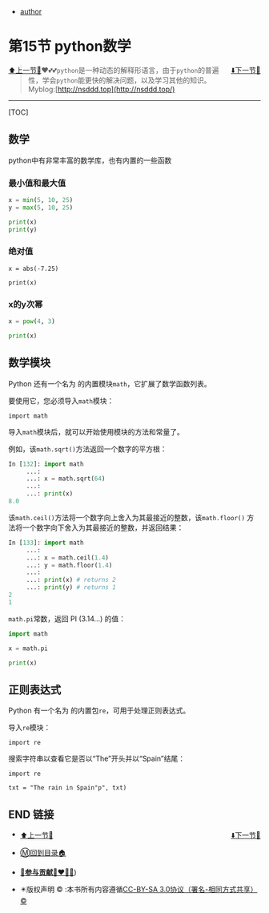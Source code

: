 + [author](http://nsddd.top)

# 第15节 python数学

<div><a href = '14.md' style='float:left'>⬆️上一节🔗</a><a href = '16.md' style='float: right'>⬇️下一节🔗</a></div>


> ❤️💕💕`python`是一种动态的解释形语言，由于`python`的普遍性，学会`python`能更快的解决问题，以及学习其他的知识。Myblog:[http://nsddd.top](http://nsddd.top/)

---
[TOC]

## 数学

python中有非常丰富的数学库，也有内置的一些函数

### 最小值和最大值

```python
x = min(5, 10, 25)
y = max(5, 10, 25)

print(x)
print(y)
```



### 绝对值

```
x = abs(-7.25)

print(x)
```



### x的y次幂

```python
x = pow(4, 3)

print(x)
```



## 数学模块

Python 还有一个名为 的内置模块`math`，它扩展了数学函数列表。

要使用它，您必须导入`math`模块：

```
import math
```

导入`math`模块后，就可以开始使用模块的方法和常量了。

例如，该`math.sqrt()`方法返回一个数字的平方根：

```python
In [132]: import math
     ...:
     ...: x = math.sqrt(64)
     ...:
     ...: print(x)
8.0
```



该`math.ceil()`方法将一个数字向上舍入为其最接近的整数，该`math.floor()` 方法将一个数字向下舍入为其最接近的整数，并返回结果：

```python
In [133]: import math
     ...:
     ...: x = math.ceil(1.4)
     ...: y = math.floor(1.4)
     ...:
     ...: print(x) # returns 2
     ...: print(y) # returns 1
2
1
```



`math.pi`常数，返回 PI (3.14...) 的值：

```python
import math

x = math.pi

print(x)
```



## 正则表达式

Python 有一个名为 的内置包`re`，可用于处理正则表达式。

导入`re`模块：

```
import re
```



搜索字符串以查看它是否以“The”开头并以“Spain”结尾：

```
import re

txt = "The rain in Spain"p", txt)
```





## END 链接
<ul><li><div><a href = '14.md' style='float:left'>⬆️上一节🔗</a><a href = '16.md' style='float: right'>⬇️下一节🔗</a></div></li></ul>

+ [Ⓜ️回到目录🏠](../README.md)

+ [**🫵参与贡献💞❤️‍🔥💖**](https://nsddd.top/archives/contributors))

+ ✴️版权声明 &copy; :本书所有内容遵循[CC-BY-SA 3.0协议（署名-相同方式共享）&copy;](http://zh.wikipedia.org/wiki/Wikipedia:CC-by-sa-3.0协议文本) 

